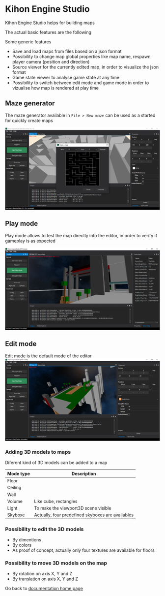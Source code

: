 # Kihon Engine Studio

Kihon Engine Studio helps for building maps

The actual basic features are the following

Some generic features 
* Save and load maps from files based on a json format
* Possibility to change map global properties like map name, respawn player camera (position and direction)
* Source viewer for the currently edited map, in order to visualize the json format
* Game state viewer to analyse game state at any time
* Possibility to switch between edit mode and game mode in order to vizualise how map is rendered at play time

## Maze generator
The maze generator available in `File > New maze` can be used as a started for quickly create maps

![Screenshot - Maze editor](kihonEngine-studio-mazeEditor-01.png)

## Play mode
Play mode allows to test the map directly into the editor, in order to verify if gameplay is as expected

![Screenshot - Play on 3D map](kihonEngine-studio-playMap-01.png)

## Edit mode
Edit mode is the default mode of the editor
![Screenshot - Edit 3D map](kihonEngine-studio-editMap-01.png)

### Adding 3D models to maps

Diferent kind of 3D models can be added to a map

| Mode type | Description |
| ----------| ------------| 
| Floor     | 
| Ceiling   | 
| Wall      | 
| Volume    | Like cube, rectangles 
| Light     | To make the viewport3D scene visible
| Skyboxe   | Actually, four predefined skyboxes are availables

### Possibility to edit the 3D models
* By dimentions
* By colors
* As proof of concept, actually only four textures are available for floors

### Possibility to move 3D models on the map
* By rotation on axis X, Y and Z
* By translation on axis X, Y and Z

Go back to [ documentation home page](../README.md)